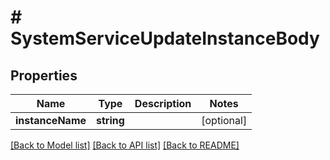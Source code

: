 # # SystemServiceUpdateInstanceBody

## Properties

Name | Type | Description | Notes
------------ | ------------- | ------------- | -------------
**instanceName** | **string** |  | [optional]

[[Back to Model list]](../../README.md#models) [[Back to API list]](../../README.md#endpoints) [[Back to README]](../../README.md)

